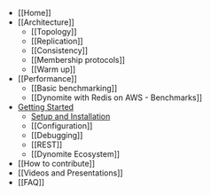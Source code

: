 * [[Home]]  
* [[Architecture]]
  * [[Topology]]  
  * [[Replication]] 
  * [[Consistency]]
  * [[Membership protocols]]
  * [[Warm up]]
* [[Performance]]
  * [[Basic benchmarking]]
  * [[Dynomite with Redis on AWS - Benchmarks]]
* [Getting Started](Getting+Started)
  * [Setup and Installation](Getting+Started#setup-and-installation) 
  * [[Configuration]] 
  * [[Debugging]]
  * [[REST]]
  * [[Dynomite Ecosystem]]
* [[How to contribute]]
* [[Videos and Presentations]]
* [[FAQ]]   

